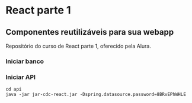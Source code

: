 # React parte 1

## Componentes reutilizáveis para sua webapp

Repositório do curso de React parte 1, oferecido pela Alura.


### Iniciar banco


### Iniciar API
```
cd api
java -jar jar-cdc-react.jar -Dspring.datasource.password=8BRvEPhWHLE
```